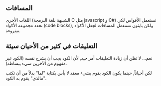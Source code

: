 ## المسافات

اللغات الأخرى (الشبيهة بلغة البرمجة C مثل javascript و C#) تستعمل الأقواس لكي تحدد مجموعة الأكواد (code blocks), ولكن بايثون تستعمل المسافات لجعل الأكواد مقروءة.

## التعليقات في كثير من الأحيان سيئة

نعم... لا تظن أن زيادة التعليقات أمر جيد, لأن الكود يجب أن يشرح نفسه (الكود غير مفهوم من الآخرين سيء ببساطة).

لكن أحياناً, حينما يكون الكود يقوم بشيء معقد لا بأس بكتابة "لما" بدلاً من أن تكتب "مالذي" يقوم به الكود.